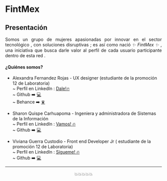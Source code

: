 # FintMex
## Presentación 
<p align="justify">Somos un grupo de mujeres apasionadas por innovar en el sector tecnológico , con soluciones disruptivas ; es así como nació <em><i> ✨ FintMex ✨ </i></em> , una iniciativa que busca darle valor al perfil de cada usuario participante dentro de esta red . </p>

#### ¿Quiénes somos?
- Alexandra Fernandez Rojas - UX designer (estudiante de la promoción 12 de Laboratoria)<br>
~ Perfil en LinkedIn : <a target = "_blank" href="https://www.linkedin.com/in/alexandra-fernandez-rojas-764766198/"> Dale!🔥 </a> <br>
~ Github ➡️ <a href="https://github.com/alexadra16" target="_blank">💻</a><br>
~ Behance ➡️ <a href="https://www.behance.net/alexandrafernandez" target="_blank">♛ </a>

- Sharon Quispe Carhuapoma - Ingeniera y administradora de Sistemas de la Información <br>
~ Perfil en LinkedIn : <a target = "_blank" href="https://www.linkedin.com/in/sharoncquispec/"> Vamos! 🔥 </a> <br>
~ Github ➡️ <a href="https://github.com/SharonCristell" target="_blank">💻</a>
- Viviana Guerra Custodio - Front end Developer Jr ( estudiante de la promoción 12 de Laboratoria)<br>
~ Perfil en LinkedIn : <a target = "_blank" href="https://www.linkedin.com/in/vivianaguerracustodio/"> Sígueme! 🔥 </a> <br>
~ Github ➡️ <a href="https://github.com/VivianaGuerraCustodio/" target="_blank">💻</a>
****
<p align="center">💥💥💥💥💥</p>
